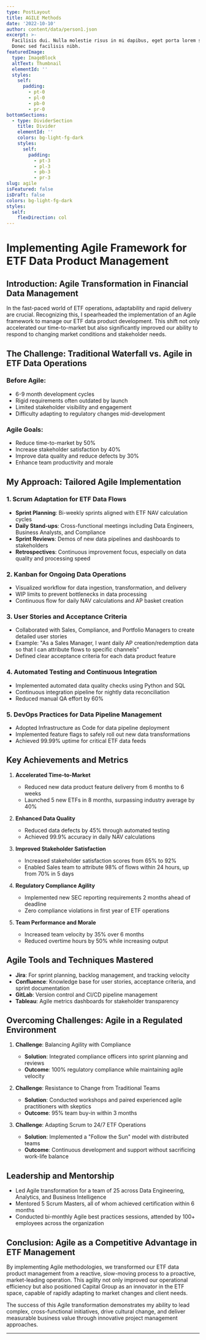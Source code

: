 ```yaml
---
type: PostLayout
title: AGILE Methods
date: '2022-10-10'
author: content/data/person1.json
excerpt: >-
  Facilisis dui. Nulla molestie risus in mi dapibus, eget porta lorem semper.
  Donec sed facilisis nibh.
featuredImage:
  type: ImageBlock
  altText: Thumbnail
  elementId: ''
  styles:
    self:
      padding:
        - pt-0
        - pl-0
        - pb-0
        - pr-0
bottomSections:
  - type: DividerSection
    title: Divider
    elementId: ''
    colors: bg-light-fg-dark
    styles:
      self:
        padding:
          - pt-3
          - pl-3
          - pb-3
          - pr-3
slug: agile
isFeatured: false
isDraft: false
colors: bg-light-fg-dark
styles:
  self:
    flexDirection: col
---
```

# Implementing Agile Framework for ETF Data Product Management

## Introduction: Agile Transformation in Financial Data Management

In the fast-paced world of ETF operations, adaptability and rapid delivery are crucial. Recognizing this, I spearheaded the implementation of an Agile framework to manage our ETF data product development. This shift not only accelerated our time-to-market but also significantly improved our ability to respond to changing market conditions and stakeholder needs.

## The Challenge: Traditional Waterfall vs. Agile in ETF Data Operations

### Before Agile:
- 6-9 month development cycles
- Rigid requirements often outdated by launch
- Limited stakeholder visibility and engagement
- Difficulty adapting to regulatory changes mid-development

### Agile Goals:
- Reduce time-to-market by 50%
- Increase stakeholder satisfaction by 40%
- Improve data quality and reduce defects by 30%
- Enhance team productivity and morale

## My Approach: Tailored Agile Implementation

### 1. Scrum Adaptation for ETF Data Flows
- **Sprint Planning**: Bi-weekly sprints aligned with ETF NAV calculation cycles
- **Daily Stand-ups**: Cross-functional meetings including Data Engineers, Business Analysts, and Compliance
- **Sprint Reviews**: Demos of new data pipelines and dashboards to stakeholders
- **Retrospectives**: Continuous improvement focus, especially on data quality and processing speed

### 2. Kanban for Ongoing Data Operations
- Visualized workflow for data ingestion, transformation, and delivery
- WIP limits to prevent bottlenecks in data processing
- Continuous flow for daily NAV calculations and AP basket creation

### 3. User Stories and Acceptance Criteria
- Collaborated with Sales, Compliance, and Portfolio Managers to create detailed user stories
- Example: "As a Sales Manager, I want daily AP creation/redemption data so that I can attribute flows to specific channels"
- Defined clear acceptance criteria for each data product feature

### 4. Automated Testing and Continuous Integration
- Implemented automated data quality checks using Python and SQL
- Continuous integration pipeline for nightly data reconciliation
- Reduced manual QA effort by 60%

### 5. DevOps Practices for Data Pipeline Management
- Adopted Infrastructure as Code for data pipeline deployment
- Implemented feature flags to safely roll out new data transformations
- Achieved 99.99% uptime for critical ETF data feeds

## Key Achievements and Metrics

1. **Accelerated Time-to-Market**
   - Reduced new data product feature delivery from 6 months to 6 weeks
   - Launched 5 new ETFs in 8 months, surpassing industry average by 40%

2. **Enhanced Data Quality**
   - Reduced data defects by 45% through automated testing
   - Achieved 99.9% accuracy in daily NAV calculations

3. **Improved Stakeholder Satisfaction**
   - Increased stakeholder satisfaction scores from 65% to 92%
   - Enabled Sales team to attribute 98% of flows within 24 hours, up from 70% in 5 days

4. **Regulatory Compliance Agility**
   - Implemented new SEC reporting requirements 2 months ahead of deadline
   - Zero compliance violations in first year of ETF operations

5. **Team Performance and Morale**
   - Increased team velocity by 35% over 6 months
   - Reduced overtime hours by 50% while increasing output

## Agile Tools and Techniques Mastered

- **Jira**: For sprint planning, backlog management, and tracking velocity
- **Confluence**: Knowledge base for user stories, acceptance criteria, and sprint documentation
- **GitLab**: Version control and CI/CD pipeline management
- **Tableau**: Agile metrics dashboards for stakeholder transparency

## Overcoming Challenges: Agile in a Regulated Environment

1. **Challenge**: Balancing Agility with Compliance
   - **Solution**: Integrated compliance officers into sprint planning and reviews
   - **Outcome**: 100% regulatory compliance while maintaining agile velocity

2. **Challenge**: Resistance to Change from Traditional Teams
   - **Solution**: Conducted workshops and paired experienced agile practitioners with skeptics
   - **Outcome**: 95% team buy-in within 3 months

3. **Challenge**: Adapting Scrum to 24/7 ETF Operations
   - **Solution**: Implemented a "Follow the Sun" model with distributed teams
   - **Outcome**: Continuous development and support without sacrificing work-life balance

## Leadership and Mentorship

- Led Agile transformation for a team of 25 across Data Engineering, Analytics, and Business Intelligence
- Mentored 5 Scrum Masters, all of whom achieved certification within 6 months
- Conducted bi-monthly Agile best practices sessions, attended by 100+ employees across the organization

## Conclusion: Agile as a Competitive Advantage in ETF Management

By implementing Agile methodologies, we transformed our ETF data product management from a reactive, slow-moving process to a proactive, market-leading operation. This agility not only improved our operational efficiency but also positioned Capital Group as an innovator in the ETF space, capable of rapidly adapting to market changes and client needs.

The success of this Agile transformation demonstrates my ability to lead complex, cross-functional initiatives, drive cultural change, and deliver measurable business value through innovative project management approaches.

---


